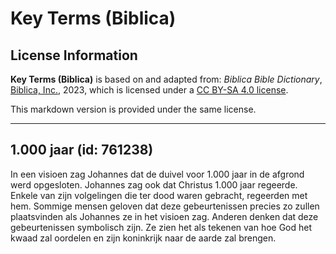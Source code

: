 # Key Terms (Biblica)

## License Information

**Key Terms (Biblica)** is based on and adapted from: _Biblica Bible Dictionary_, [Biblica, Inc.](https://www.biblica.com/), 2023, which is licensed under a [CC BY-SA 4.0 license](https://creativecommons.org/licenses/by-sa/4.0/legalcode.en).

This markdown version is provided under the same license.



--------------------------------

## 1.000 jaar (id: 761238)

In een visioen zag Johannes dat de duivel voor 1\.000 jaar in de afgrond werd opgesloten. Johannes zag ook dat Christus 1\.000 jaar regeerde. Enkele van zijn volgelingen die ter dood waren gebracht, regeerden met hem. Sommige mensen geloven dat deze gebeurtenissen precies zo zullen plaatsvinden als Johannes ze in het visioen zag. Anderen denken dat deze gebeurtenissen symbolisch zijn. Ze zien het als tekenen van hoe God het kwaad zal oordelen en zijn koninkrijk naar de aarde zal brengen.


